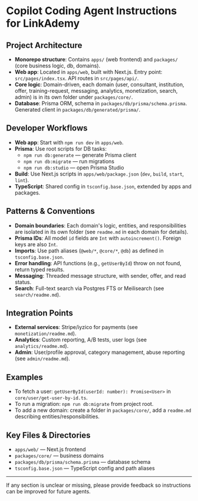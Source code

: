 # Copilot Coding Agent Instructions for LinkAdemy

## Project Architecture

- **Monorepo structure**: Contains `apps/` (web frontend) and `packages/` (core business logic, db, domains).
- **Web app**: Located in `apps/web`, built with Next.js. Entry point: `src/pages/index.tsx`. API routes in `src/pages/api/`.
- **Core logic**: Domain-driven, each domain (user, consultant, institution, offer, training-request, messaging, analytics, monetization, search, admin) is in its own folder under `packages/core/`.
- **Database**: Prisma ORM, schema in `packages/db/prisma/schema.prisma`. Generated client in `packages/db/generated/prisma/`.

## Developer Workflows

- **Web app**: Start with `npm run dev` in `apps/web`.
- **Prisma**: Use root scripts for DB tasks:
  - `npm run db:generate` — generate Prisma client
  - `npm run db:migrate` — run migrations
  - `npm run db:studio` — open Prisma Studio
- **Build**: Use Next.js scripts in `apps/web/package.json` (`dev`, `build`, `start`, `lint`).
- **TypeScript**: Shared config in `tsconfig.base.json`, extended by apps and packages.

## Patterns & Conventions

- **Domain boundaries**: Each domain's logic, entities, and responsibilities are isolated in its own folder (see `readme.md` in each domain for details).
- **Prisma IDs**: All model `id` fields are `Int` with `autoincrement()`. Foreign keys are also `Int`.
- **Imports**: Use path aliases (`@web/*`, `@core/*`, `@db`) as defined in `tsconfig.base.json`.
- **Error handling**: API functions (e.g., `getUserById`) throw on not found, return typed results.
- **Messaging**: Threaded message structure, with sender, offer, and read status.
- **Search**: Full-text search via Postgres FTS or Meilisearch (see `search/readme.md`).

## Integration Points

- **External services**: Stripe/iyzico for payments (see `monetization/readme.md`).
- **Analytics**: Custom reporting, A/B tests, user logs (see `analytics/readme.md`).
- **Admin**: User/profile approval, category management, abuse reporting (see `admin/readme.md`).

## Examples

- To fetch a user: `getUserById(userId: number): Promise<User>` in `core/user/get-user-by-id.ts`.
- To run a migration: `npm run db:migrate` from project root.
- To add a new domain: create a folder in `packages/core/`, add a `readme.md` describing entities/responsibilities.

## Key Files & Directories

- `apps/web/` — Next.js frontend
- `packages/core/` — business domains
- `packages/db/prisma/schema.prisma` — database schema
- `tsconfig.base.json` — TypeScript config and path aliases

---

If any section is unclear or missing, please provide feedback so instructions can be improved for future agents.
